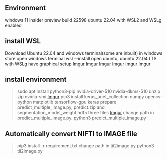 
## Environment
windows 11 insider preview build 22598
ubuntu 22.04 with WSL2 and WSLg enabled

## install WSL
Download Ubuntu 22.04 and windows terminal(some are inbuilt) in windows store
open windows terminal
wsl --install
open ubuntu, ubuntu 22.04 LTS with WSLg have graphical setup
[Imgur](https://i.imgur.com/CLSfoHE.png)
[Imgur](https://i.imgur.com/jEDm2rt.png)
[Imgur](https://i.imgur.com/AtunTSC.png)
[Imgur](https://i.imgur.com/Vp0n0GO.png)
[Imgur](https://i.imgur.com/cUmou9t.png)
[Imgur](https://i.imgur.com/AE14hNH.png)

## install environment
>sudo apt install python3-pip nvidia-driver-510 nvidia-dkms-510 unzip zip
>nvidia-smi
[Imgur](https://i.imgur.com/urIU9Ty.png)
>pip3 install keras_unet_collection numpy opencv-python matplotlib tensorflow-gpu keras
prepare predict_multiple_image.py, predict.zip and segmentation_model_weight.hdf5 three files
[Imgur](https://i.imgur.com/1WMige0.png)
change path in predict_multiple_image.py.
>python3 predict_multiple_image.py

## Automatically convert NIFTI to IMAGE file
>pip3 install -r requirement.txt
change path in tii2image.py
>python3 tii2image.py
